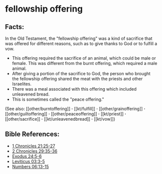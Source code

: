 # fellowship offering #

## Facts: ##

In the Old Testament, the "fellowship offering" was a kind of sacrifice that was offered for different reasons, such as to give thanks to God or to fulfill a vow. 

* This offering required the sacrifice of an animal, which could be male or female. This was different from the burnt offering, which required a male animal.
* After giving a portion of the sacrifice to God, the person who brought the fellowship offering shared the meat with the priests and other Israelites.
* There was a meal associated with this offering which included unleavened bread.
* This is sometimes called the "peace offering."

(See also: [[other/burntoffering]] **·** [[kt/fulfill]] **·** [[other/grainoffering]] **·** [[other/guiltoffering]] **·** [[other/peaceoffering]] **·** [[kt/priest]] **·** [[other/sacrifice]] **·** [[kt/unleavenedbread]] **·** [[kt/vow]])

## Bible References: ##

* [1 Chronicles 21:25-27](en/tn/1ch/help/21/25)
* [2 Chronicles 29:35-36](en/tn/2ch/help/29/35)
* [Exodus 24:5-6](en/tn/exo/help/24/05)
* [Leviticus 03:3-5](en/tn/lev/help/03/03)
* [Numbers 06:13-15](en/tn/num/help/06/13)